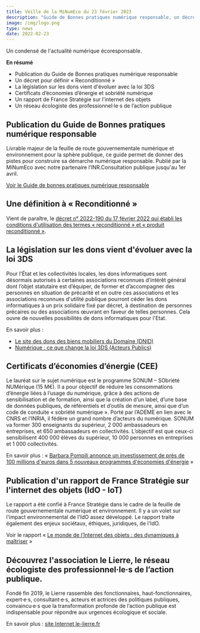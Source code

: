 ```yaml
---
title: Veille de la MiNumEco du 23 février 2023
description: "Guide de Bonnes pratiques numérique responsable, un décret pour définir « Reconditionné », loi 3DS et évolution des dons des équipements, les Certificats d’économies d’énergie, l'internet des objets..."
image: /img/logo.png
type: news
date: 2022-02-23
---
```


Un condensé de l'actualité numérique écoresponsable.

**En résumé**

* Publication du Guide de Bonnes pratiques numérique responsable
* Un décret pour définir « Reconditionné »
* La législation sur les dons vient d'évoluer avec la loi 3DS
* Certificats d’économies d’énergie et sobriété numérique
* Un rapport de France Stratégie sur l'internet des objets
* Un réseau écologiste des professionnel·le·s de l’action publique

## Publication du Guide de Bonnes pratiques numérique responsable

Livrable majeur de la feuille de route gouvernementale numérique et environnement pour la sphère publique, ce guide permet de donner des pistes pour construire sa démarche numérique responsable. Publié par la MiNumEco avec notre partenaire l’INR.Consultation publique jusqu'au 1er avril.

[Voir le Guide de bonnes pratiques numérique responsable](https://ecoresponsable.numerique.gouv.fr/publications/bonnes-pratiques/)

## Une définition à « Reconditionné »

Vient de paraître, le [décret n° 2022-190 du 17 février 2022 qui établi les conditions d'utilisation des termes « reconditionné » et « produit reconditionné »](https://www.legifrance.gouv.fr/jorf/id/JORFTEXT000045185223).

## La législation sur les dons vient d'évoluer avec la loi 3DS

Pour l'État et les collectivités locales, les dons informatiques sont désormais autorisés à certaines associations reconnues d’intérêt général dont l’objet statutaire est d’équiper, de former et d’accompagner des personnes en situation de précarité et en outre ces associations et les associations reconnues d'utilité publique pourront céder les dons informatiques à un prix solidaire fixé par décret, à destination de personnes précaires ou des associations œuvrant en faveur de telles personnes. Cela ouvre de nouvelles possibilités de dons informatiques pour l'Etat.

En savoir plus :

* [Le site des dons des biens mobiliers du Domaine (DNID)](https://dons.encheres-domaine.gouv.fr/)
* [Numérique : ce que change la loi 3DS (Acteurs Publics)](https://www.acteurspublics.fr/articles/numerique-ce-que-change-la-loi-3ds)

## Certificats d’économies d’énergie (CEE)

Le lauréat sur le sujet numérique est le programme SONUM – SObriété NUMérique (15 M€). Il a pour objectif de réduire les consommations d’énergie liées à l’usage du numérique, grâce à des actions de sensibilisation et de formation, ainsi que la création d’un label, d’une base de données publiques, de référentiels et d’outils de mesure, ainsi que d’un code de conduite « sobriété numérique ». Porté par l’ADEME en lien avec le CNRS et l’INRIA, il fédère un grand nombre d’acteurs du numérique. SONUM va former 300 enseignants du supérieur, 2 000 ambassadeurs en entreprises, et 650 ambassadeurs en collectivités. L’objectif est que ceux-ci sensibilisent 400 000 élèves du supérieur, 10 000 personnes en entreprises et 1 000 collectivités.

En savoir plus : « [Barbara Pompili annonce un investissement de près de 100 millions d'euros dans 5 nouveaux programmes d'économies d'énergie](https://www.ecologie.gouv.fr/barbara-pompili-annonce-investissement-pres-100-millions-deuros-dans-5-nouveaux-programmes) »

## Publication d'un rapport de France Stratégie sur l'internet des objets (IdO - IoT)

Le rapport a été confié à France Stratégie dans le cadre de la feuille de route gouvernementale numérique et environnement. Il y a un volet sur l'impact environnemental de l'IdO assez développé. Le rapport traite également des enjeux sociétaux, éthiques, juridiques, de l'IdO.

Voir le rapport « [Le monde de l’Internet des objets : des dynamiques à maîtriser](https://www.strategie.gouv.fr/publications/monde-de-linternet-objets-dynamiques-maitriser) »

## Découvrez l'association le Lierre, le réseau écologiste des professionnel·le·s de l’action publique.

Fondé fin 2019, le Lierre rassemble des fonctionnaires, haut-fonctionnaires, expert·e·s, consultant·e·s, acteurs et actrices des politiques publiques, convaincu·e·s que la transformation profonde de l’action publique est indispensable pour répondre aux urgences écologique et sociale.

En savoir plus : [site Internet le-lierre.fr](https://le-lierre.fr/)
